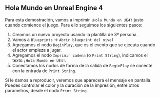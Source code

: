 ## Hola Mundo en Unreal Engine 4

Para esta demostración, vamos a imprimir ``¡Hola Mundo en UE4!`` justo cuando comience el juego. Para ello seguimos los siguientes pasos:

1. Creamos un nuevo proyecto usando la plantilla de 3ª persona.
2. Vamos a ``Blueprints`` -> ``Abrir blueprint del nivel``
3. Agregamos el nodo ``BeginPlay``, que es el evento que se ejecuta cuando el actor empieza a jugar.
4. Agregamos el nodo ``Imprimir cadena`` (o ``Print String``), indicamos el texto ``¡Hola Mundo en UE4!``.
5. Conectamos los nodos de forma de la salida de ``BeginPlay`` se conecte con la entrada de ``Print String``.

Si le damos a reproducir, veremos que aparecerá el mensaje en pantalla. Puedes controlar el color y la duración de la impresión, entre otros parámetros, desde el nodo ``Print String``.
